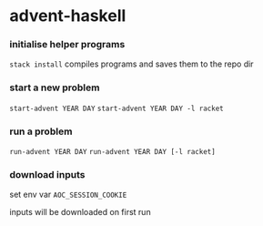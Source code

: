 # advent-haskell

### initialise helper programs
`stack install` compiles programs and saves them to the repo dir

### start a new problem
`start-advent YEAR DAY`
`start-advent YEAR DAY -l racket`

### run a problem
`run-advent YEAR DAY`
`run-advent YEAR DAY [-l racket]`

### download inputs
set env var `AOC_SESSION_COOKIE`

inputs will be downloaded on first run
